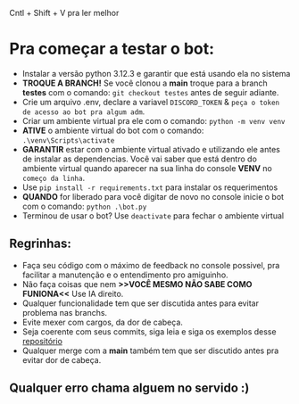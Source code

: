 Cntl + Shift + V pra ler melhor

# Pra começar a testar o bot:

- Instalar a versão python 3.12.3 e garantir que está usando ela no sistema
- **TROQUE A BRANCH!** Se você clonou a **main** troque para a branch **testes** com o comando: `git checkout testes` antes de seguir adiante.
- Crie um arquivo .env, declare a variavel `DISCORD_TOKEN` & `peça o token de acesso ao bot pra algum adm`.
- Criar um ambiente virtual pra ele com o comando: `python -m venv venv`
- **ATIVE** o ambiente virtual do bot com o comando: `.\venv\Scripts\activate`
- **GARANTIR** estar com o ambiente virtual ativado e utilizando ele antes de instalar as dependencias. Você vai saber que está dentro do ambiente virtual quando aparecer na sua linha do console **VENV** no `começo da linha`.
- Use `pip install -r requirements.txt` para instalar os requerimentos
- **QUANDO** for liberado para você digitar de novo no console inicie o bot com o comando: `python .\bot.py`
- Terminou de usar o bot? Use `deactivate` para fechar o ambiente virtual

## Regrinhas:

- Faça seu código com o máximo de feedback no console possivel, pra facilitar a manutenção e o entendimento pro amiguinho.
- Não faça coisas que nem **>>VOCÊ MESMO NÃO SABE COMO FUNIONA<<** Use IA direito.
- Qualquer funcionalidade tem que ser discutida antes para evitar problema nas branchs.
- Evite mexer com cargos, da dor de cabeça.
- Seja coerente com seus commits, siga leia e siga os exemplos desse [repositório](https://gist.github.com/Jeancaetano12/94915babd78980325bcda3f97d428211)
- Qualquer merge com a **main** também tem que ser discutido antes pra evitar dor de cabeça.

## Qualquer erro chama alguem no servido :)